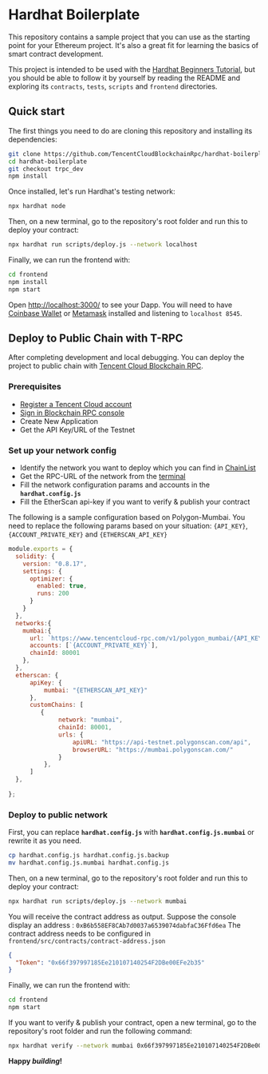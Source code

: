 # Hardhat Boilerplate

This repository contains a sample project that you can use as the starting point
for your Ethereum project. It's also a great fit for learning the basics of
smart contract development.

This project is intended to be used with the
[Hardhat Beginners Tutorial](https://hardhat.org/tutorial), but you should be
able to follow it by yourself by reading the README and exploring its
`contracts`, `tests`, `scripts` and `frontend` directories.

## Quick start

The first things you need to do are cloning this repository and installing its
dependencies:

```sh
git clone https://github.com/TencentCloudBlockchainRpc/hardhat-boilerplate.git
cd hardhat-boilerplate
git checkout trpc_dev
npm install
```

Once installed, let's run Hardhat's testing network:

```sh
npx hardhat node
```

Then, on a new terminal, go to the repository's root folder and run this to
deploy your contract:

```sh
npx hardhat run scripts/deploy.js --network localhost
```

Finally, we can run the frontend with:

```sh
cd frontend
npm install
npm start
```

Open [http://localhost:3000/](http://localhost:3000/) to see your Dapp. You will
need to have [Coinbase Wallet](https://www.coinbase.com/wallet) or [Metamask](https://metamask.io) installed and listening to
`localhost 8545`.

## Deploy to Public Chain with T-RPC
After completing development and local debugging. You can deploy the project
to public chain with [Tencent Cloud Blockchain RPC](https://www.tencentcloud.com/products/rpc?from_qcintl=122150301).

### Prerequisites
* [Register a Tencent Cloud account](https://www.tencentcloud.com/account/register)
* [Sign in Blockchain RPC console](https://console.tencentcloud.com/bcrpc/terminal)
* Create New Application
* Get the API Key/URL of the Testnet

### Set up your network config
* Identify the network you want to deploy which you can find in [ChainList](https://chainlist.org/)
* Get the RPC-URL of the network from the [terminal](https://console.tencentcloud.com/bcrpc/terminal)
* Fill the network configuration params and accounts in the **`hardhat.config.js`** 
* Fill the EtherScan api-key if you want to verify & publish your contract

The following is a sample configuration based on Polygon-Mumbai. You need to
replace the following params based on your situation: `{API_KEY}`, `{ACCOUNT_PRIVATE_KEY}` 
and `{ETHERSCAN_API_KEY}`


```js
module.exports = {
  solidity: {
    version: "0.8.17",
    settings: {
      optimizer: {
        enabled: true,
        runs: 200
      }
    }
  },
  networks:{
    mumbai:{
      url: `https://www.tencentcloud-rpc.com/v1/polygon_mumbai/{API_KEY}`,
      accounts: [`{ACCOUNT_PRIVATE_KEY}`],
      chainId: 80001
    },
  },
  etherscan: {
      apiKey: {
          mumbai: "{ETHERSCAN_API_KEY}"
      },
      customChains: [
         {
              network: "mumbai",
              chainId: 80001,
              urls: {
                  apiURL: "https://api-testnet.polygonscan.com/api",
                  browserURL: "https://mumbai.polygonscan.com/"
              }
          },
      ]
  },
  
};

```
### Deploy to public network
First, you can replace **`hardhat.config.js`** with **`hardhat.config.js.mumbai`** or rewrite it as you need.
```sh
cp hardhat.config.js hardhat.config.js.backup
mv hardhat.config.js.mumbai hardhat.config.js
```
Then, on a new terminal, go to the repository's root folder and run this to
deploy your contract:

```sh
npx hardhat run scripts/deploy.js --network mumbai
```

You will receive the contract address as output.
Suppose the console display an address : ```0xB6b558EF8CAb7d0037a6539074dabfaC36Ffd6ea```
The contract address needs to be configured in ```frontend/src/contracts/contract-address.json```
```json
{
  "Token": "0x66f397997185Ee210107140254F2DBe00EFe2b35"
}
```
Finally, we can run the frontend with:

```sh
cd frontend
npm start
```

If you want to verify & publish your contract,
open a new terminal, go to the repository's root folder and run 
the following command:
```sh
npx hardhat verify --network mumbai 0x66f397997185Ee210107140254F2DBe00EFe2b35
```

**Happy _building_!**
